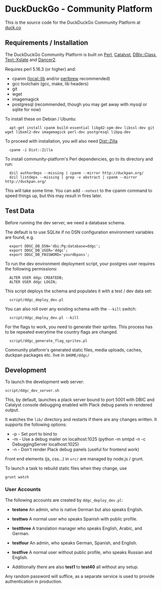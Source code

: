 # DuckDuckGo - Community Platform

This is the source code for the DuckDuckGo Community Platform at [duck.co](https://duck.co/)

## Requirements / Installation

The DuckDuckGo Community Platform is built on [Perl](http://www.perl.org/),
[Catalyst](https://metacpan.org/pod/Catalyst),
[DBIx::Class](https://metacpan.org/pod/DBIx::Class),
[Text::Xslate](https://metacpan.org/pod/Text::Xslate) and
[Dancer2](https://metacpan.org/pod/Dancer2).

Requires perl 5.16.3 (or higher) and:

- cpanm ([local::lib](https://metacpan.org/pod/local::lib) and/or [perlbrew](http://perlbrew.pl/) recommended)
- gcc toolchain (gcc, make, lib headers)
- git
- wget
- imagemagick
- postgresql (recommended, though you may get away with mysql or sqlite for now)

To install these on Debian / Ubuntu:

```
  apt-get install cpanm build-essential libgd2-xpm-dev libssl-dev git wget libxml2-dev imagemagick perl-doc postgresql libpq-dev
```

To proceed with installation, you will also need [Dist::Zilla](https://metacpan.org/pod/Dist::Zilla)

```
  cpanm -i Dist::Zilla
```

To install community-platform's Perl dependencies, go to its directory and
run:

```
  dzil authordeps --missing | cpanm --mirror http://duckpan.org/
  dzil listdeps --missing | grep -v abstract | cpanm --mirror http://duckpan.org/
```

This will take some time. You can add `--notest` to the cpanm command to speed
things up, but this may result in fires later.

## Test Data

Before running the dev server, we need a database schema.

The default is to use SQLite if no DSN configuration environment
variables are found, e.g.

```
  export DDGC_DB_DSN='dbi:Pg:database=ddgc';
  export DDGC_DB_USER='ddgc';
  export DDGC_DB_PASSWORD='yourdbpass';
```

To run the dev environment deployment script, your postgres user requires
the following permissions:

```
  ALTER USER ddgc CREATEDB;
  ALTER USER ddgc LOGIN;
```

This script deploys the schema and populates it with a test / dev data set:

```
  script/ddgc_deploy_dev.pl
```

You can also roll over any existing schema with the `--kill` switch:

```
  script/ddgc_deploy_dev.pl --kill
```

For the flags to work, you need to generate their sprites. This
process has to be repeated everytime the country flags are changed.

```
  script/ddgc_generate_flag_sprites.pl
```

Community platform's generated static files, media uploads, caches, duckpan
packages etc. live in `$HOME/ddgc/`

## Development

To launch the development web server:

```
script/ddgc_dev_server.sh
```

This, by default, launches a plack server bound to port 5001 with DBIC and
Catalyst console debugging enabled with Plack debug panels in rendered output.

It watches the `lib/` directory and restarts if there are any changes written.
It supports the following options:

- -p <PORT> - Set port to bind to
- -m - Use a debug mailer on localhost:1025 (python -m smtpd -n -c DebuggingServer localhost:1025)
- -n - Don't render Plack debug panels (useful for frontend work)

Front end elements (js, css...) in `src/` are managed by node.js / grunt.

To launch a task to rebuild static files when they change, use

`grunt watch`

### User Accounts

The following accounts are created by `ddgc_deploy_dev.pl`:

- **testone** An admin, who is native German but also speaks English.

- **testtwo** A normal user who speaks Spanish with public profile.

- **testthree** A translation manager who speaks English, Arabic, and German.

- **testfour** An admin, who speaks German, Spanish, and English.

- **testfive** A normal user without public profile, who speaks Russian and
   English.

- Additionally there are also **test1** to **test40** all without any setup.

Any random password will suffice, as a separate service is used to provide
authentication in production.

